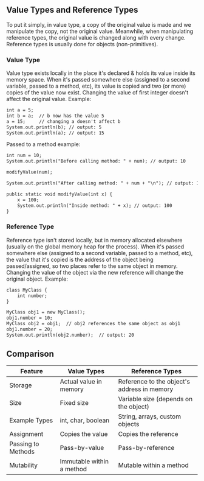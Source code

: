 ## Value Types and Reference Types

To put it simply, in value type, a copy of the original value is made and we manipulate the copy, not the original value. Meanwhile, when manipulating reference types, the original value is changed along with every change. Reference types is usually done for objects (non-primitives).

### Value Type

Value type exists locally in the place it's declared & holds its value inside its memory space. When it's passed somewhere else (assigned to a second variable, passed to a method, etc), its value is copied and two (or more) copies of the value now exist. Changing the value of first integer doesn't affect the original value.
Example:

```markdown
int a = 5;
int b = a;  // b now has the value 5
a = 15;     // changing a doesn't affect b
System.out.println(b); // output: 5
System.out.println(a); // output: 15
```

Passed to a method example:

```markdown
int num = 10;
System.out.println("Before calling method: " + num); // output: 10

modifyValue(num);

System.out.println("After calling method: " + num + "\n"); // output: 10

public static void modifyValue(int x) {
    x = 100;
    System.out.println("Inside method: " + x); // output: 100
}
```

### Reference Type

Reference type isn't stored locally, but in memory allocated elsewhere (usually on the global memory heap for the process). When it's passed somewhere else (assigned to a second variable, passed to a method, etc), the value that it's copied is the address of the object being passed/assigned, so two places refer to the same object in memory. Changing the value of the object via the new
reference will change the original object.
Example:

```markdown
class MyClass {
    int number;
}

MyClass obj1 = new MyClass();
obj1.number = 10;
MyClass obj2 = obj1;  // obj2 references the same object as obj1
obj1.number = 20;
System.out.println(obj2.number);  // output: 20
```

## Comparison

| Feature | Value Types | Reference Types |
| --- | --- | --- |
| Storage | Actual value in memory | Reference to the object's address in memory |
| Size | Fixed size | Variable size (depends on the object) |
| Example Types | int, char, boolean | String, arrays, custom objects |
| Assignment | Copies the value | Copies the reference |
| Passing to Methods | Pass-by-value | Pass-by-reference |
| Mutability | Immutable within a method | Mutable within a method |
